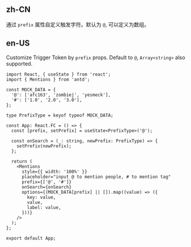 ## zh-CN

通过 `prefix` 属性自定义触发字符。默认为 `@`, 可以定义为数组。

## en-US

Customize Trigger Token by `prefix` props. Default to `@`, `Array<string>` also supported.
```tsx
import React, { useState } from 'react';
import { Mentions } from 'antd';

const MOCK_DATA = {
  '@': ['afc163', 'zombiej', 'yesmeck'],
  '#': ['1.0', '2.0', '3.0'],
};

type PrefixType = keyof typeof MOCK_DATA;

const App: React.FC = () => {
  const [prefix, setPrefix] = useState<PrefixType>('@');

  const onSearch = (_: string, newPrefix: PrefixType) => {
    setPrefix(newPrefix);
  };

  return (
    <Mentions
      style={{ width: '100%' }}
      placeholder="input @ to mention people, # to mention tag"
      prefix={['@', '#']}
      onSearch={onSearch}
      options={(MOCK_DATA[prefix] || []).map((value) => ({
        key: value,
        value,
        label: value,
      }))}
    />
  );
};

export default App;
```
